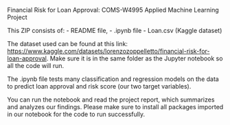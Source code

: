 Financial Risk for Loan Approval: COMS-W4995 Applied Machine Learning Project

This ZIP consists of:
	- README file, 
	- .ipynb file
	- Loan.csv (Kaggle dataset)

The dataset used can be found at this link: https://www.kaggle.com/datasets/lorenzozoppelletto/financial-risk-for-loan-approval. Make sure it is in the same folder as the Jupyter notebook so all the code will run.

The .ipynb file tests many classification and regression models on the data to predict loan approval and risk score (our two target variables). 

You can run the notebook and read the project report, which summarizes and analyzes our findings. Please make sure to install all packages imported in our notebook for the code to run successfully.
